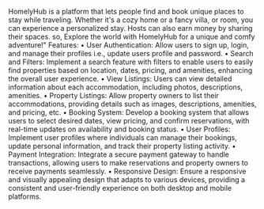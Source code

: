 HomelyHub is a platform that lets people find and book unique places to
stay while traveling. Whether it's a cozy home or a fancy villa, or room, you
can experience a personalized stay. Hosts can also earn money by sharing
their spaces. so, Explore the world with HomelyHub for a unique and comfy
adventure!"
Features:
• User Authentication: Allow users to sign up, login, and manage their profiles 
i.e., update users profile and password.
• Search and Filters: Implement a search feature with filters to enable users to 
easily find properties based on location, dates, pricing, and amenities, enhancing 
the overall user experience.
• View Listings: Users can view detailed information about each
accommodation, including photos, descriptions, amenities.
• Property Listings: Allow property owners to list their accommodations, 
providing details such as images, descriptions, amenities, and pricing, etc.
• Booking System: Develop a booking system that allows users to select desired 
dates, view pricing, and confirm reservations, with real-time updates on 
availability and booking status.
• User Profiles: Implement user profiles where individuals can manage their 
bookings, update personal information, and track their property listing activity.
• Payment Integration: Integrate a secure payment gateway to handle 
transactions, allowing users to make reservations and property owners to receive 
payments seamlessly.
• Responsive Design: Ensure a responsive and visually appealing design that 
adapts to various devices, providing a consistent and user-friendly experience 
on both desktop and mobile platforms.
